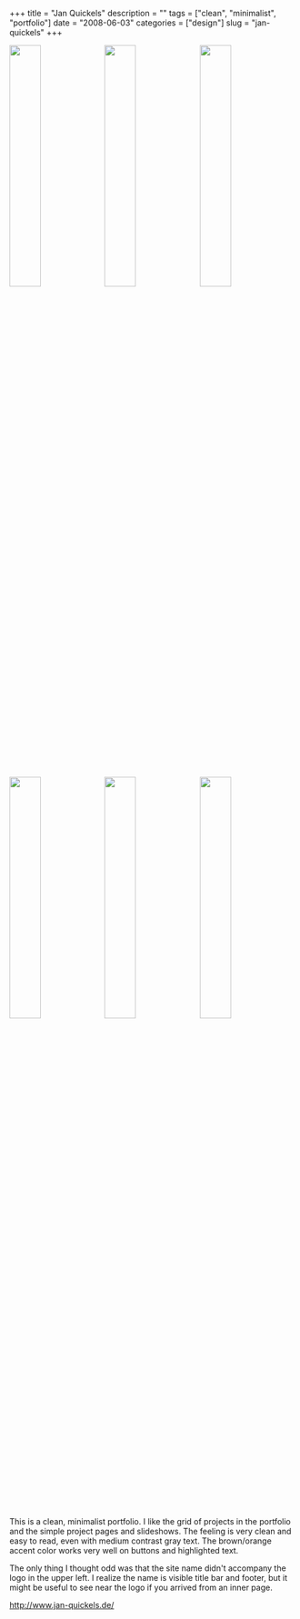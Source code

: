 +++
title = "Jan Quickels"
description = ""
tags = ["clean", "minimalist", "portfolio"]
date = "2008-06-03"
categories = ["design"]
slug = "jan-quickels"
+++


<div id="screens-thumbs" class="clearfix mt1-5">
<a href="//konigi.com/media/design/janquickels-1.jpg" class="group" rel="group"><img src="//konigi.com/media/design/janquickels-1.png" alt="" class="thumb" style="width: 33%; max-width: 33%;padding: 0 1px 1px 0" /></a><a href="//konigi.com/media/design/janquickels-2.jpg" class="group" rel="group"><img src="//konigi.com/media/design/janquickels-2.png" alt="" class="thumb" style="width: 33%; max-width: 33%;padding: 0 1px 1px 0" /></a><a href="//konigi.com/media/design/janquickels-3.jpg" class="group" rel="group"><img src="//konigi.com/media/design/janquickels-3.png" alt="" class="thumb" style="width: 33%; max-width: 33%;padding: 0 1px 1px 0" /></a><a href="//konigi.com/media/design/janquickels-4.jpg" class="group" rel="group"><img src="//konigi.com/media/design/janquickels-4.png" alt="" class="thumb" style="width: 33%; max-width: 33%;padding: 0 1px 1px 0" /></a><a href="//konigi.com/media/design/janquickels-5.jpg" class="group" rel="group"><img src="//konigi.com/media/design/janquickels-5.png" alt="" class="thumb" style="width: 33%; max-width: 33%;padding: 0 1px 1px 0" /></a><a href="//konigi.com/media/design/janquickels-6.jpg" class="group" rel="group"><img src="//konigi.com/media/design/janquickels-6.png" alt="" class="thumb" style="width: 33%; max-width: 33%;padding: 0 1px 1px 0" /></a>
</div>   
<p>This is a clean, minimalist portfolio. I like the grid of projects in the portfolio and the simple project pages and slideshows. The feeling is very clean and easy to read, even with medium contrast gray text. The brown/orange accent color works very well on buttons and highlighted text.</p>
<p>The only thing I thought odd was that the site name didn't accompany the logo in the upper left. I realize the name is visible title bar and footer, but it might be useful to see near the logo if you arrived from an inner page. </p>
<p><a href="http://www.jan-quickels.de/">http://www.jan-quickels.de/</a></p>  
